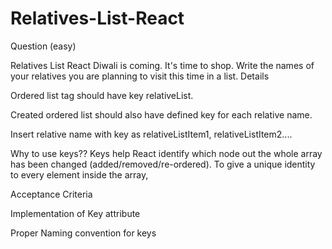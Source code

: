 # Relatives-List-React
Question (easy)

Relatives List React
Diwali is coming. It's time to shop. Write the names of your relatives you are planning to visit this time in a list.
Details

Ordered list tag should have key relativeList.

Created ordered list should also have defined key for each relative name.

Insert relative name with key as relativeListItem1, relativeListItem2....



Why to use keys??
Keys help React identify which node out the whole array has been changed (added/removed/re-ordered). To give a unique identity to every element inside the array,



Acceptance Criteria

Implementation of Key attribute

Proper Naming convention for keys
